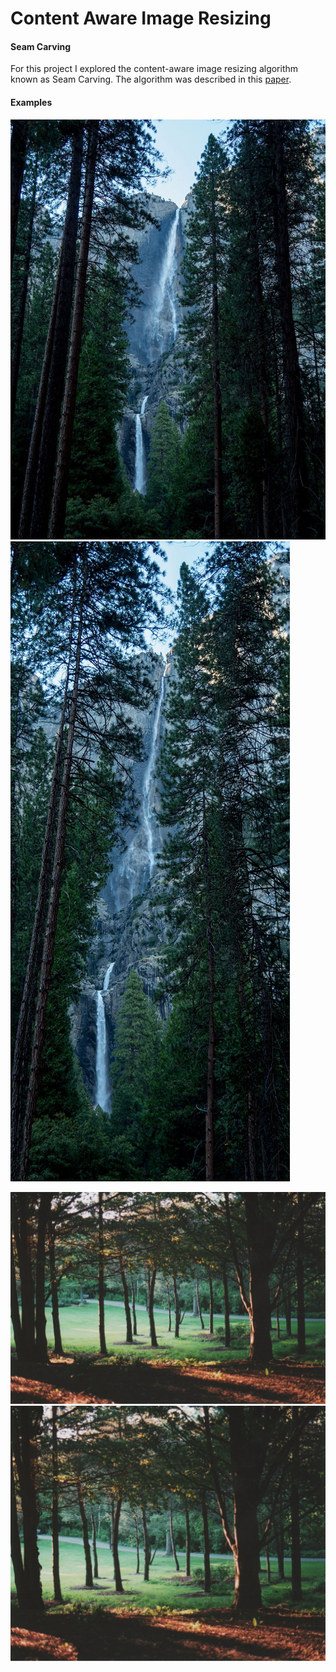 # Content Aware Image Resizing

#### Seam Carving
For this project I explored the content-aware image resizing algorithm known as Seam Carving. The algorithm was described in this [paper](http://perso.crans.org/frenoy/matlab2012/seamcarving.pdf "Paper").

#### Examples
![Input Image](https://github.com/navjotd/smartImageResizer/blob/master/examples/ex1.jpg "Input Image") ![Output Image](https://github.com/navjotd/smartImageResizer/blob/master/examples/ex1out.png "Output Image")

![Input Image](https://github.com/navjotd/smartImageResizer/blob/master/examples/example2in.jpg "Input Image") ![Output Image](https://github.com/navjotd/smartImageResizer/blob/master/examples/ex2out.png "Output Image")
